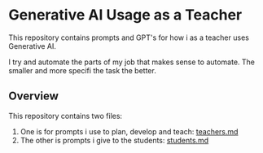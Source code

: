 # Generative AI Usage as a Teacher



This repository contains prompts and GPT's for how i as a teacher uses Generative AI. 

I try and automate the parts of my job that makes sense to automate. The smaller and more specifi the task the better.



## Overview

This repository contains two files:

1. One is for prompts i use to plan, develop and teach: [teachers.md](teachers.md)
2. The other is prompts i give to the students: [students.md](students.md)